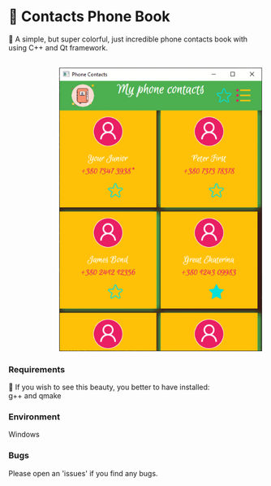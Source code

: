 # 📔 Contacts Phone Book <br>
🦁 A simple, but super colorful, just incredible phone contacts book with using C++ and Qt framework.

<br><img width="400" alt="portfolio_view" src="https://github.com/OlejnikKristina/Filler-Visualization/blob/master/img/PhoneContactsExample.gif" style="margin-left: 100px;"><br>


### Requirements
🦄 If you wish to see this beauty, you better to have installed: <br>
g++ and qmake

### Environment
Windows

### Bugs
Please open an 'issues' if you find any bugs.
